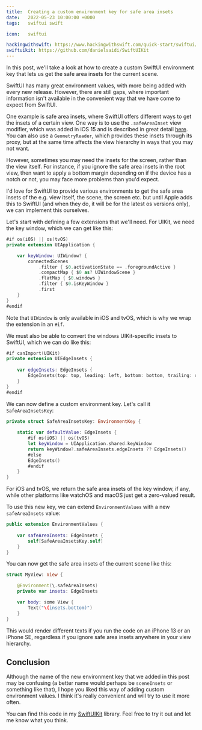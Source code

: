 ```yaml
---
title:  Creating a custom environment key for safe area insets
date:   2022-05-23 10:00:00 +0000
tags:   swiftui swift

icon:   swiftui

hackingwithswift: https://www.hackingwithswift.com/quick-start/swiftui/how-to-inset-the-safe-area-with-custom-content
swiftuikit: https://github.com/danielsaidi/SwiftUIKit
---
```


In this post, we'll take a look at how to create a custom SwiftUI environment key that lets us get the safe area insets for the current scene.

SwiftUI has many great environment values, with more being added with every new release. However, there are still gaps, where important information isn't available in the convenient way that we have come to expect from SwiftUI.

One example is safe area insets, where SwiftUI offers different ways to get the insets of a certain view. One way is to use the `.safeAreaInset` view modifier, which was added in iOS 15 and is described in great detail [here]({{page.hackingwithswift}}). You can also use a `GeometryReader`, which provides these insets through its proxy, but at the same time affects the view hierarchy in ways that you may not want.

However, sometimes you may need the insets for the screen, rather than the view itself. For instance, if you ignore the safe area insets in the root view, then want to apply a bottom margin depending on if the device has a notch or not, you may face more problems than you'd expect.

I'd love for SwiftUI to provide various environments to get the safe area insets of the e.g. view itself, the scene, the screen etc. but until Apple adds this to SwiftUI (and when they do, it will be for the latest os versions only), we can implement this ourselves.

Let's start with defining a few extensions that we'll need. For UIKit, we need the key window, which we can get like this:

```swift
#if os(iOS) || os(tvOS)
private extension UIApplication {

    var keyWindow: UIWindow? {
        connectedScenes
            .filter { $0.activationState == .foregroundActive }
            .compactMap { $0 as? UIWindowScene }
            .flatMap { $0.windows }
            .filter { $0.isKeyWindow }
            .first
    }
}
#endif
```

Note that `UIWindow` is only available in iOS and tvOS, which is why we wrap the extension in an `#if`.

We must also be able to convert the windows UIKit-specific insets to SwiftUI, which we can do like this:

```swift
#if canImport(UIKit)
private extension UIEdgeInsets {
    
    var edgeInsets: EdgeInsets {
        EdgeInsets(top: top, leading: left, bottom: bottom, trailing: right)
    }
}
#endif
```

We can now define a custom environment key. Let's call it `SafeAreaInsetsKey`:

```swift
private struct SafeAreaInsetsKey: EnvironmentKey {
    
    static var defaultValue: EdgeInsets {
        #if os(iOS) || os(tvOS)
        let keyWindow = UIApplication.shared.keyWindow
        return keyWindow?.safeAreaInsets.edgeInsets ?? EdgeInsets()
        #else
        EdgeInsets()
        #endif
    }
}
```

For iOS and tvOS, we return the safe area insets of the key window, if any, while other platforms like watchOS and macOS just get a zero-valued result.

To use this new key, we can extend `EnvironmentValues` with a new `safeAreaInsets` value:

```swift
public extension EnvironmentValues {
    
    var safeAreaInsets: EdgeInsets {
        self[SafeAreaInsetsKey.self]
    }
}
```

You can now get the safe area insets of the current scene like this:

```swift
struct MyView: View {

    @Environment(\.safeAreaInsets)
    private var insets: EdgeInsets

    var body: some View {
        Text("\(insets.bottom)")
    }
}
```

This would render different texts if you run the code on an iPhone 13 or an iPhone SE, regardless if you ignore safe area insets anywhere in your view hierarchy.


## Conclusion

Although the name of the new environment key that we added in this post may be confusing (a better name would perhaps be `sceneInsets` or something like that), I hope you liked this way of adding custom environment values. I think it's really convenient and will try to use it more often.

You can find this code in my [SwiftUIKit]({{page.swiftuikit}}) library. Feel free to try it out and let me know what you think.